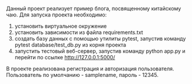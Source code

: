 Данный проект реализует пример блога, посвященному китайскому чаю.
Для запуска проекта необходимо:
1) установить виртуальное окружение
2) установить зависимости из файла requirements.txt
3) создать базу данных с помощью утилиты pytest, запустив команду pytest database/test_db.py из корня проекта
4) запустить тестовый веб-сервер, запустив команду python app.py и перейти по ссылке http://127.0.0.1:5000/

В проекте реализована регистрация и авторизация пользователя. Пользователь по умолчанию - samplename, пароль - 12345.
